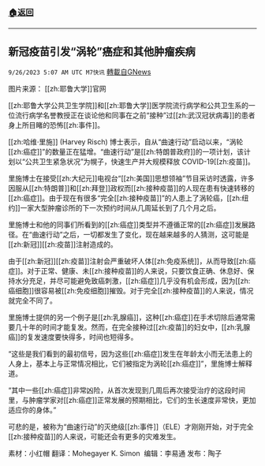###  [:house:返回](README.md)
---


## 新冠疫苗引发“涡轮”癌症和其他肿瘤疾病
`9/26/2023 5:07 AM UTC M7快讯` [轉載自GNews](https://gnews.org/articles/1741196)

图片来源： [[zh:耶鲁大学]]官网

[[zh:耶鲁大学公共卫生学院]]和[[zh:耶鲁大学]]医学院流行病学和公共卫生系的一位流行病学名誉教授正在谈论他和同事在之前“接种”过[[zh:武汉冠状病毒]]的患者身上所目睹的恐怖[[zh:事件]]。

[[zh:哈维·里施]] (Harvey Risch) 博士表示，自从“曲速行动”启动以来，“涡轮[[zh:癌症]]”的数量正在猛增。“曲速行动”是[[zh:特朗普政府]]的一项计划，该计划以“公共卫生紧急状况”为幌子，快速生产并大规模释放 COVID-19[[zh:疫苗]]。

里施博士在接受[[zh:大纪元]]电视台“[[zh:美国]]思想领袖”节目采访时透露，许多因服从[[zh:特朗普]]和[[zh:拜登]]政权而[[zh:接种疫苗]]的人现在患有快速转移的[[zh:癌症]]。由于现在有很多“完全[[zh:接种疫苗]]”的人患上了涡轮癌，[[zh:纽约]]一家大型肿瘤诊所的下一次预约时间从几周延长到了几个月之后。
 
里施博士和他的同事们所看到的[[zh:癌症]]类型并不遵循正常的[[zh:癌症]]发展路径。在“曲速行动”之后，一切都发生了变化，现在越来越多的人猜测，这可能是[[zh:新冠]][[zh:疫苗]]注射造成的。 

由于[[zh:新冠]][[zh:疫苗]]注射会严重破坏人体[[zh:免疫系统]]，从而导致[[zh:癌症]]。对于正常、健康、未[[zh:接种疫苗]]的人来说，只要饮食正确、休息好、保持水分充足，并尽可能避免致癌刺激，[[zh:癌症]]几乎没有机会形成，因为[[zh:癌细胞]]很容易被[[zh:免疫细胞]]摧毁。对于完全[[zh:接种疫苗]]的人来说，情况就完全不同了。 

里施博士提供的另一个例子是[[zh:乳腺癌]]，这种[[zh:癌症]]在手术切除后通常需要几十年的时间才能复发。然而，在完全接种过[[zh:疫苗]]的妇女中，[[zh:乳腺癌]]的复发速度要快得多，时间也短得多。 

“这些是我们看到的最初信号，因为这些[[zh:癌症]]发生在年龄太小而无法患上的人身上，基本上与正常情况相比，它们被指定为涡轮[[zh:癌症]]”，里施博士解释道。

“其中一些[[zh:癌症]]非常凶险，从首次发现到几周后再次接受治疗的这段时间里，与肿瘤学家对[[zh:癌症]]正常发展的预期相比，它们的生长速度非常快，更加适应你的身体。”

可悲的是，被称为“曲速行动”的灭绝级[[zh:事件]]（ELE）才刚刚开始，对于完全[[zh:接种疫苗]]的人来说，可能还会有更多的灾难发生。


素材：小红帽  翻译：Mohegayer K. Simon   编辑：李易通  发布：陶子

